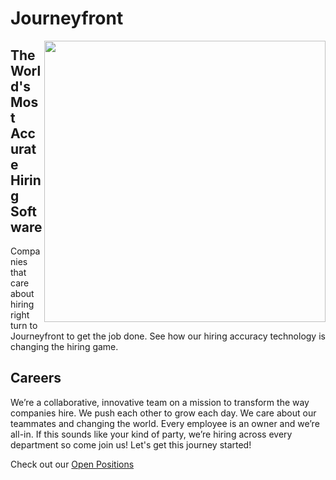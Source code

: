 # Journeyfront

<img align="right" src="https://www.journeyfront.com/hubfs/Homepage%20Hero_v2.2.svg" width="450">

## The World's Most Accurate Hiring Software

Companies that care about hiring right turn to Journeyfront to get the job done. See how our hiring accuracy technology is changing the hiring game.

## Careers

We’re a collaborative, innovative team on a mission to transform the way companies hire. We push each other to grow each day. We care about our teammates and changing the world. Every employee is an owner and we’re all-in. If this sounds like your kind of party, we’re hiring across every department so come join us! Let's get this journey started!

Check out our [Open Positions](https://www.journeyfront.com/careers)
